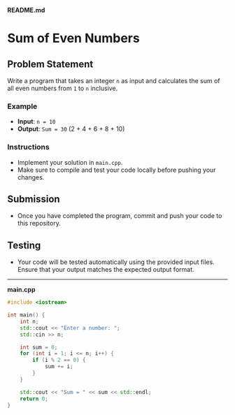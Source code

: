 **README.md**

# Sum of Even Numbers

## Problem Statement
Write a program that takes an integer `n` as input and calculates the sum of all even numbers from `1` to `n` inclusive.

### Example
- **Input**: `n = 10`
- **Output**: `Sum = 30` (2 + 4 + 6 + 8 + 10)

### Instructions
- Implement your solution in `main.cpp`.
- Make sure to compile and test your code locally before pushing your changes.

## Submission
- Once you have completed the program, commit and push your code to this repository.

## Testing
- Your code will be tested automatically using the provided input files. Ensure that your output matches the expected output format.

---

**main.cpp**

```cpp
#include <iostream>

int main() {
    int n;
    std::cout << "Enter a number: ";
    std::cin >> n;

    int sum = 0;
    for (int i = 1; i <= n; i++) {
        if (i % 2 == 0) {
            sum += i;
        }
    }

    std::cout << "Sum = " << sum << std::endl;
    return 0;
}
